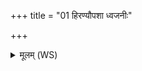 +++
title = "01 हिरण्यौपशा ध्वजनीः"

+++
<details><summary>मूलम् (WS)</summary>

हिरण्यौपशा ध्वजनीः पुनाना याः समुद्रमभ्यर्चन्ति धेनवः ॥  
याः पर्जन्यो वहत्यन्तरिक्षे ता न आपो राजसूया अवन्तु॥ १ ॥  
रथन्तरे बृहति गीयमाने क्षत्रं जिन्वन्ति प्र तिरन्त्यायुः ।  
याभिस्त्रयान् वाजिनो वाजयन्ति ता न आपो राजसूया अवन्तु॥ २ ॥  
याभिः सह वृत्रहा सोममिन्द्रो वसोरीशानो अपिबत् सुतस्य ।  
याः सप्त ऋषयः कवयः पुनन्ति ता न आपो राजसूया अवन्तु।॥ ३ ॥  
सप्त ऋषयो भरतमभ्यषिञ्चन्नास्मिन् राष्ट्रमदधुर्दक्षिणावत् ।  
प्रजायै मनुमसुमवन्त देवास्ता न आपो राजसूया अवन्तु ॥ ४ ॥
</details>